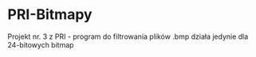# PRI-Bitmapy
Projekt nr. 3 z PRI - program do filtrowania plików .bmp
działa jedynie dla 24-bitowych bitmap
